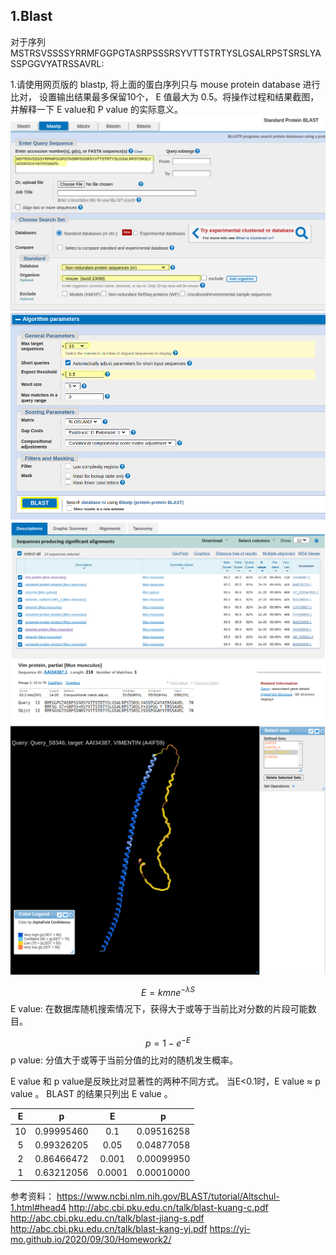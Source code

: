 ## 1.Blast

对于序列MSTRSVSSSSYRRMFGGPGTASRPSSSRSYVTTSTRTYSLGSALRPSTSRSLYASSPGGVYATRSSAVRL:

1.请使用网页版的 blastp, 将上面的蛋白序列只与 mouse protein database 进行比对， 设置输出结果最多保留10个， E 值最大为 0.5。将操作过程和结果截图，并解释一下 E value和 P value 的实际意义。
![img](https://github.com/Bioin-Mixologist/Bioinformatics_Tutorial/blob/main/others/1.Blast_homework1.png)
![img](https://github.com/Bioin-Mixologist/Bioinformatics_Tutorial/blob/main/others/1.Blast_homework2.png)
![img](https://github.com/Bioin-Mixologist/Bioinformatics_Tutorial/blob/main/others/1.Blast_homework_result1.png)
![img](https://github.com/Bioin-Mixologist/Bioinformatics_Tutorial/blob/main/others/1.Blast_homework_result2.png)
![img](https://github.com/Bioin-Mixologist/Bioinformatics_Tutorial/blob/main/others/1.Blast_homework_result3.png)

$$
E = kmne^{- \lambda S}
$$
E value: 在数据库随机搜索情况下，获得大于或等于当前比对分数的片段可能数目。

$$
p = 1 - e^{- E}
$$
p value: 分值大于或等于当前分值的比对的随机发生概率。

E value 和 p value是反映比对显著性的两种不同方式。
当E<0.1时，E value ≈ p value 。
BLAST 的结果只列出 E value 。

|  E   |     p      |   E    |     p      |
| :--: | :--------: | :----: | :--------: |
|  10  | 0.99995460 |  0.1   | 0.09516258 |
|  5   | 0.99326205 |  0.05  | 0.04877058 |
|  2   | 0.86466472 | 0.001  | 0.00099950 |
|  1   | 0.63212056 | 0.0001 | 0.00010000 |

参考资料：
https://www.ncbi.nlm.nih.gov/BLAST/tutorial/Altschul-1.html#head4
http://abc.cbi.pku.edu.cn/talk/blast-kuang-c.pdf
http://abc.cbi.pku.edu.cn/talk/blast-jiang-s.pdf
http://abc.cbi.pku.edu.cn/talk/blast-kang-yj.pdf
https://yj-mo.github.io/2020/09/30/Homework2/
